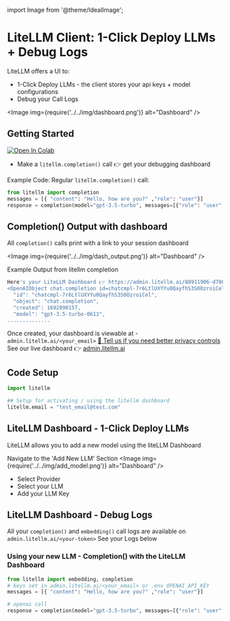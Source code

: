 import Image from '@theme/IdealImage';

# LiteLLM Client: 1-Click Deploy LLMs + Debug Logs
LiteLLM offers a UI to:
* 1-Click Deploy LLMs - the client stores your api keys + model configurations
* Debug your Call Logs 

<Image img={require('../../img/dashboard.png')} alt="Dashboard" />

## Getting Started
<a target="_blank" href="https://colab.research.google.com/github/BerriAI/litellm/blob/main/cookbook/liteLLM_OpenAI.ipynb">
  <img src="https://colab.research.google.com/assets/colab-badge.svg" alt="Open In Colab"/>
</a>

* Make a `litellm.completion()` call 👉 get your debugging dashboard  

Example Code: Regular `litellm.completion()` call:
```python
from litellm import completion
messages = [{ "content": "Hello, how are you?" ,"role": "user"}]
response = completion(model="gpt-3.5-turbo", messages=[{"role": "user", "content": "Hi 👋 - i'm openai"}])
```

## Completion() Output with dashboard
All `completion()` calls print with a link to your session dashboard

<Image img={require('../../img/dash_output.png')} alt="Dashboard" />


Example Output from litellm completion
```bash
Here's your LiteLLM Dashboard 👉 https://admin.litellm.ai/88911906-d786-44f2-87c7-9720e6031b45
<OpenAIObject chat.completion id=chatcmpl-7r6LtlUXYYu0QayfhS3S0OzroiCel at 0x7fb307375030> JSON: {
  "id": "chatcmpl-7r6LtlUXYYu0QayfhS3S0OzroiCel",
  "object": "chat.completion",
  "created": 1692890157,
  "model": "gpt-3.5-turbo-0613",
..............

```

Once created, your dashboard is viewable at - `admin.litellm.ai/<your_email>` [👋 Tell us if you need better privacy controls](https://calendly.com/d/4mp-gd3-k5k/berriai-1-1-onboarding-litellm-hosted-version?month=2023-08)
See our live dashboard 👉 [admin.litellm.ai](https://admin.litellm.ai/)



## Code Setup
```python
import litellm

## Setup for activating / using the litellm dashboard
litellm.email = "test_email@test.com"

```

## LiteLLM Dashboard - 1-Click Deploy LLMs
LiteLLM allows you to add a new model using the liteLLM Dashboard 

Navigate to the 'Add New LLM' Section
<Image img={require('../../img/add_model.png')} alt="Dashboard" />
- Select Provider
- Select your LLM 
- Add your LLM Key

## LiteLLM Dashboard - Debug Logs 
All your `completion()` and `embedding()` call logs are available on `admin.litellm.ai/<your-token>`
See your Logs below

### Using your new LLM - Completion() with the LiteLLM Dashboard
```python
from litellm import embedding, completion
# keys set in admin.litellm.ai/<your_email> or .env OPENAI_API_KEY
messages = [{ "content": "Hello, how are you?" ,"role": "user"}]

# openai call
response = completion(model="gpt-3.5-turbo", messages=[{"role": "user", "content": "Hi 👋 - i'm openai"}])
```

